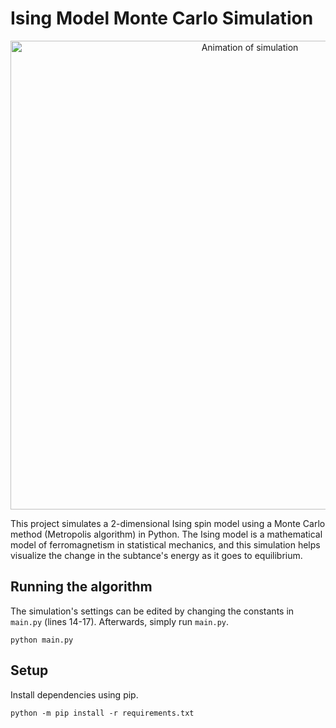 # Ising Model Monte Carlo Simulation

<p align="center">
  <img src=".github/animation.gif" width="750" alt="Animation of simulation"/>
</p>

This project simulates a 2-dimensional Ising spin model using a Monte Carlo method (Metropolis algorithm) in Python. The Ising model is a mathematical model of ferromagnetism in statistical mechanics, and this simulation helps visualize the change in the subtance's energy as it goes to equilibrium.

## Running the algorithm

The simulation's settings can be edited by changing the constants in `main.py` (lines 14-17). Afterwards, simply run `main.py`.

```shell
python main.py
```

## Setup

Install dependencies using pip.

```shell
python -m pip install -r requirements.txt
```
